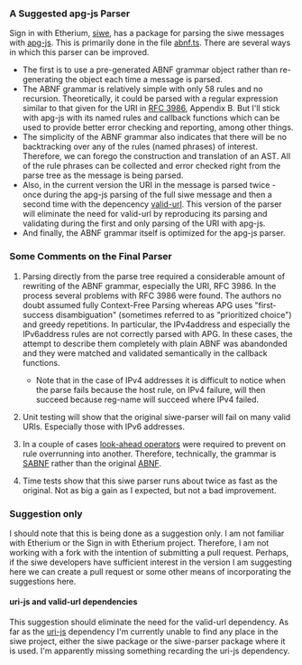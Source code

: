 ### A Suggested apg-js Parser

Sign in with Etherium, [siwe](https://github.com/spruceid/siwe), has a package for parsing the siwe messages with [apg-js](https://www.npmjs.com/package/apg-js). This is primarily done in the file [abnf.ts](https://github.com/spruceid/siwe/blob/main/packages/siwe-parser/lib/abnf.ts). There are several ways in which this parser can be improved.

- The first is to use a pre-generated ABNF grammar object rather than re-generating the object each time a message is parsed.
- The ABNF grammar is relatively simple with only 58 rules and no recursion. Theoretically, it could be parsed with a regular expression similar to that given for the URI in [RFC 3986](https://www.rfc-editor.org/rfc/rfc3986), Appendix B. But I'll stick with apg-js with its named rules and callback functions which can be used to provide better error checking and reporting, among other things.
- The simplicity of the ABNF grammar also indicates that there will be no backtracking over any of the rules (named phrases) of interest. Therefore, we can forego the construction and translation of an AST. All of the rule phrases can be collected and error checked right from the parse tree as the message is being parsed.
- Also, in the current version the URI in the message is parsed twice - once during the apg-js parsing of the full siwe message and then a second time with the depencency [valid-url](https://www.npmjs.com/package/valid-url). This version of the parser will eliminate the need for valid-url by reproducing its parsing and validating during the first and only parsing of the URI with apg-js.
- And finally, the ABNF grammar itself is optimized for the apg-js parser.

### Some Comments on the Final Parser

1. Parsing directly from the parse tree required a considerable amount of rewriting of the ABNF grammar, especially the URI, RFC 3986.
   In the process several problems with RFC 3986 were found. The authors no doubt assumed fully Context-Free Parsing whereas APG
   uses "first-success disambiguation" (sometimes referred to as "prioritized choice") and greedy repetitions.
   In particular, the IPv4address and especially the IPv6address rules are not correctly parsed with APG.
   In these cases, the attempt to describe them completely with plain ABNF was abandonded and they
   were matched and validated semantically in the callback functions.

   - Note that in the case of IPv4 addresses it is difficult to notice when the parse fails because
     the host rule, on IPv4 failure, will then succeed because reg-name will succeed where IPv4 failed.

2. Unit testing will show that the original siwe-parser will fail on many valid URIs.
   Especially those with IPv6 addresses.

3. In a couple of cases [look-ahead operators](https://en.wikipedia.org/wiki/Syntactic_predicate) were required to prevent on rule overrunning into another. Therefore, technically, the grammar is [SABNF](https://sabnf.com/docs/python/md_docs_SABNF.html) rather than the original [ABNF](https://www.rfc-editor.org/rfc/rfc5234).

4. Time tests show that this siwe parser runs about twice as fast as the original. Not as big a gain as I expected, but not a bad improvement.

### Suggestion only

I should note that this is being done as a suggestion only. I am not familiar with Etherium or the Sign in with Etherium project. Therefore, I am not working with a fork with the intention of submitting a pull request. Perhaps, if the siwe developers have sufficient interest in the version I am suggesting here we can create a pull request or some other means of incorporating the suggestions here.

#### uri-js and valid-url dependencies

This suggestion should eliminate the need for the valid-url dependency. As far as the [uri-js](https://www.npmjs.com/package/uri-js) dependency I'm currently unable to find any place in the siwe project, either the siwe package or the siwe-parser package where it is used. I'm apparently missing something recarding the uri-js dependency.
